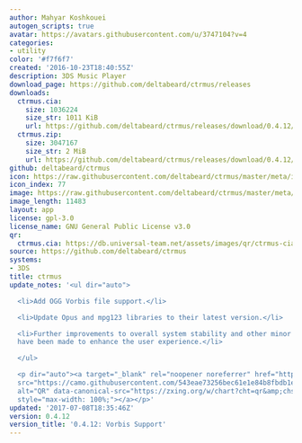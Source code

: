 ```yaml
---
author: Mahyar Koshkouei
autogen_scripts: true
avatar: https://avatars.githubusercontent.com/u/3747104?v=4
categories:
- utility
color: '#f7f6f7'
created: '2016-10-23T18:40:55Z'
description: 3DS Music Player
download_page: https://github.com/deltabeard/ctrmus/releases
downloads:
  ctrmus.cia:
    size: 1036224
    size_str: 1011 KiB
    url: https://github.com/deltabeard/ctrmus/releases/download/0.4.12/ctrmus.cia
  ctrmus.zip:
    size: 3047167
    size_str: 2 MiB
    url: https://github.com/deltabeard/ctrmus/releases/download/0.4.12/ctrmus.zip
github: deltabeard/ctrmus
icon: https://raw.githubusercontent.com/deltabeard/ctrmus/master/meta/icon.png
icon_index: 77
image: https://raw.githubusercontent.com/deltabeard/ctrmus/master/meta/banner.png
image_length: 11483
layout: app
license: gpl-3.0
license_name: GNU General Public License v3.0
qr:
  ctrmus.cia: https://db.universal-team.net/assets/images/qr/ctrmus-cia.png
source: https://github.com/deltabeard/ctrmus
systems:
- 3DS
title: ctrmus
update_notes: '<ul dir="auto">

  <li>Add OGG Vorbis file support.</li>

  <li>Update Opus and mpg123 libraries to their latest version.</li>

  <li>Further improvements to overall system stability and other minor adjustments
  have been made to enhance the user experience.</li>

  </ul>

  <p dir="auto"><a target="_blank" rel="noopener noreferrer" href="https://camo.githubusercontent.com/543eae73256bec61e1e84b8fbdb1e8644af74b94b0b47c25b6098454deeddf4d/68747470733a2f2f7a78696e672e6f72672f772f63686172743f6368743d7172266368733d323330783233302663686c643d4c2663686f653d5554462d382663686c3d68747470732533412532462532466769746875622e636f6d25324664656c746162656172642532466374726d757325324672656c6561736573253246646f776e6c6f6164253246302e342e31322532466374726d75732e636961"><img
  src="https://camo.githubusercontent.com/543eae73256bec61e1e84b8fbdb1e8644af74b94b0b47c25b6098454deeddf4d/68747470733a2f2f7a78696e672e6f72672f772f63686172743f6368743d7172266368733d323330783233302663686c643d4c2663686f653d5554462d382663686c3d68747470732533412532462532466769746875622e636f6d25324664656c746162656172642532466374726d757325324672656c6561736573253246646f776e6c6f6164253246302e342e31322532466374726d75732e636961"
  alt="QR" data-canonical-src="https://zxing.org/w/chart?cht=qr&amp;chs=230x230&amp;chld=L&amp;choe=UTF-8&amp;chl=https%3A%2F%2Fgithub.com%2Fdeltabeard%2Fctrmus%2Freleases%2Fdownload%2F0.4.12%2Fctrmus.cia"
  style="max-width: 100%;"></a></p>'
updated: '2017-07-08T18:35:46Z'
version: 0.4.12
version_title: '0.4.12: Vorbis Support'
---
```

